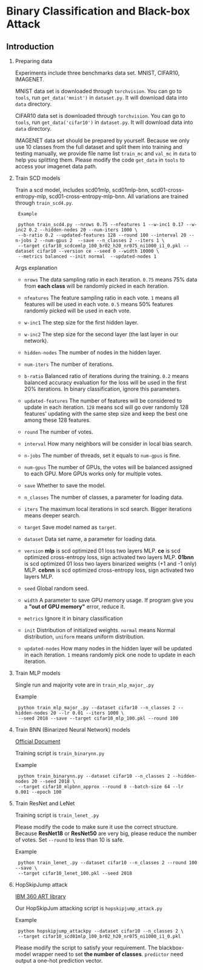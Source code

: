Binary Classification and Black-box Attack
=

Introduction
-

1. Preparing data

    Experiments include three benchmarks data set. MNIST, CIFAR10, IMAGENET.
    
    MNIST data set is downloaded through `torchvision`. You can go to `tools`, 
    run `get_data('mnist')` in `dataset.py`. It will download data into `data`
    directory.
    
    CIFAR10 data set is downloaded through `torchvision`. You can go to `tools`, 
    run `get_data('cifar10')` in `dataset.py`. It will download data into `data`
    directory.
    
    IMAGENET data set should be prepared by yourself. Because we only use 10 classes
    from the full dataset and split them into training and testing manually, we 
    provide file name list `train_mc` and `val_mc` in `data` to help you splitting them. Please modify the code `get_data` in `tools`
    to access your imagenet data path.
    
2. Train SCD models

    Train a scd model, includes scd01mlp, scd01mlp-bnn, 
    scd01-cross-entropy-mlp, scd01-cross-entropy-mlp-bnn. All variations are trained through 
    `train_scd4.py`.
    
        Example
    
        python train_scd4.py --nrows 0.75 --nfeatures 1 --w-inc1 0.17 --w-inc2 0.2 --hidden-nodes 20 --num-iters 1000 \
        --b-ratio 0.2 --updated-features 128 --round 100 --interval 20 --n-jobs 2 --num-gpus 2  --save --n_classes 2 --iters 1 \
        --target cifar10_scdcemlp_100_br02_h20_nr075_ni1000_i1_0.pkl --dataset cifar10 --version ce --seed 0 --width 10000 \
        --metrics balanced --init normal  --updated-nodes 1
    
    Args explanation
    
    -   `nrows` The data sampling ratio in each iteration. `0.75` means 75% data from **each class** will be randomly picked
    in each iteration.
    
    -   `nfeatures` The feature sampling ratio in each vote. `1` means all features will be used in each vote.
    `0.5` means 50% features randomly picked will be used in each vote.
    
    -   `w-inc1` The step size for the first hidden layer.
    
    -   `w-inc2` The step size for the second layer (the last layer in our network).
    
    -   `hidden-nodes` The number of nodes in the hidden layer.
    
    -   `num-iters`  The number of iterations.

    -   `b-ratio` Balanced ratio of iterations during the training. `0.2` means 
    balanced accuracy evaluation for the loss will be used in the first 20% iterations. 
    In binary classification, ignore this parameters.
    
    -   `updated-features` The number of features will be considered to update in each iteration. 
    `128` means scd will go over randomly 128 features' updating with the same step size
     and keep the best one among these 128 features.

    -   `round` The number of votes.
    
    -   `interval` How many neighbors will be consider in local bias search.
    
    -   `n-jobs` The number of threads, set it equals to `num-gpus` is fine.
    
    -   `num-gpus` The number of GPUs, the votes will be balanced assigned to each GPU. 
    More GPUs works only for multiple votes.

    -   `save` Whether to save the model.
    
    -   `n_classes` The number of classes, a parameter for loading data.

    -   `iters` The maximum local iterations in scd search. Bigger iterations means deeper search.
    
    -   `target`  Save model named as `target`.
    
    -   `dataset` Data set name, a parameter for loading data.
    
    -   `version` 
        **mlp** is scd optimized 01 loss two layers MLP.
        **ce** is scd optimized cross-entropy loss, sign activated two layers MLP.
        **01bnn** is scd optimized 01 loss two layers binarized weights (+1 and -1 only) MLP.
        **cebnn** is scd optimized cross-entropy loss, sign activated two layers MLP.
    
    -   `seed`  Global random seed.

    -   `width` A parameter to save GPU memory usage. If program give you a **"out of GPU memory"**
error, reduce it.    
    -   `metrics`   Ignore it in binary classification

    -   `init` Distribution of initialized weights. `normal` means Normal distribution, `uniform` 
    means uniform distribution. 
    
    -   `updated-nodes`  How many nodes in the hidden layer will be updated in each iteration. `1` means
    randomly pick one node to update in each iteration.
    
3. Train MLP models

    Single run and majority vote are in `train_mlp_major_.py`
    
    Example
    
        python train_mlp_major_.py --dataset cifar10 --n_classes 2 --hidden-nodes 20 --lr 0.01 --iters 1000 \
        --seed 2018 --save --target cifar10_mlp_100.pkl --round 100
        
4. Train BNN (Binarized Neural Network) models

    [Official Document](https://docs.larq.dev/larq/guides/bnn-optimization/)
    
    Training script is `train_binarynn.py`
    
    Example
    
        python train_binarynn.py --dataset cifar10 --n_classes 2 --hidden-nodes 20 --seed 2018 \
        --target cifar10_mlpbnn_approx --round 8 --batch-size 64 --lr 0.001 --epoch 100

5. Train ResNet and LeNet

    Training script is `train_lenet_.py`
    
    Please modify the code to make sure it use the correct structure. Because **ResNet18** or **ResNet50**
    are very big, please reduce the number of votes. Set  `--round` to less than 10 is safe.
    
    Example
    
        python train_lenet_.py --dataset cifar10 --n_classes 2 --round 100 --save \
        --target cifar10_lenet_100.pkl --seed 2018


6. HopSkipJump attack

    [IBM 360 ART library](https://github.com/Trusted-AI/adversarial-robustness-toolbox)
    
    Our HopSkipJum attacking script is `hopskipjump_attack.py`
    
    Example
    
        python hopskipjump_attackpy --dataset cifar10 --n_classes 2 \
        --target cifar10_scd01mlp_100_br02_h20_nr075_ni1000_i1_0.pkl
        
    Please modify the script to satisfy your requirement. The blackbox-model wrapper need to set
    **the number of classes**. `predictor` need output a one-hot prediction vector.